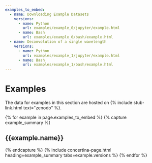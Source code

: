 ```yaml
---
examples_to_embed:
  - name: Downloading Example Datasets
    versions:
      - name: Python
        url: examples/example_0/jupyter/example.html
      - name: Bash
        url: examples/example_0/bash/example.html
  - name: Deconvolution of a single wavelength
    versions:
      - name: Python
        url: examples/example_1/jupyter/example.html
      - name: Bash
        url: examples/example_1/bash/example.html
---
```



# Examples #

The data for examples in this section are hosted on {% include stub-link.html text="zenodo" %}.

{% for example in page.examples_to_embed %}
{% capture example_summary %}
<h2>{{example.name}}</h2>
{% endcapture %}
{% include concertina-page.html heading=example_summary tabs=example.versions %}
{% endfor %}